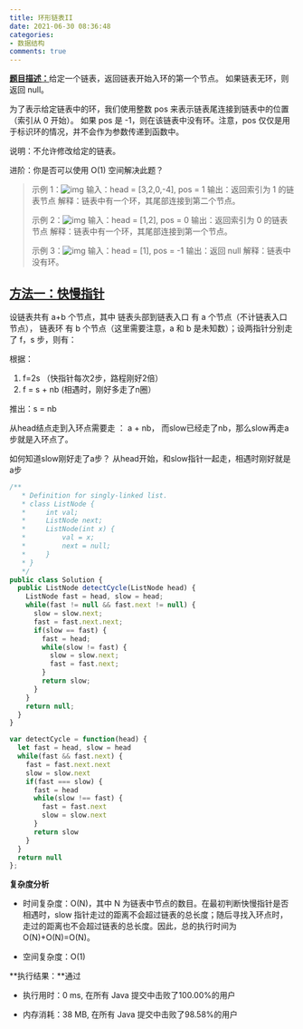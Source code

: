 ```yaml
---
title: 环形链表II
date: 2021-06-30 08:36:48
categories:
- 数据结构
comments: true
---
```


[**题目描述：**](https://leetcode-cn.com/problems/linked-list-cycle-ii/)给定一个链表，返回链表开始入环的第一个节点。 如果链表无环，则返回 null。

<!-- more -->

为了表示给定链表中的环，我们使用整数 pos 来表示链表尾连接到链表中的位置（索引从 0 开始）。 如果 pos 是 -1，则在该链表中没有环。注意，pos 仅仅是用于标识环的情况，并不会作为参数传递到函数中。

说明：不允许修改给定的链表。

进阶：你是否可以使用 O(1) 空间解决此题？

> 示例 1：![img](https://assets.leetcode-cn.com/aliyun-lc-upload/uploads/2018/12/07/circularlinkedlist.png)
> 输入：head = [3,2,0,-4], pos = 1
> 输出：返回索引为 1 的链表节点
> 解释：链表中有一个环，其尾部连接到第二个节点。
>
> 示例 2：![img](https://assets.leetcode-cn.com/aliyun-lc-upload/uploads/2018/12/07/circularlinkedlist_test2.png)
> 输入：head = [1,2], pos = 0
> 输出：返回索引为 0 的链表节点
> 解释：链表中有一个环，其尾部连接到第一个节点。
>
> 示例 3：![img](https://assets.leetcode-cn.com/aliyun-lc-upload/uploads/2018/12/07/circularlinkedlist_test3.png)
> 输入：head = [1], pos = -1
> 输出：返回 null
> 解释：链表中没有环。



## [方法一：快慢指针](https://leetcode-cn.com/problems/linked-list-cycle-ii/solution/linked-list-cycle-ii-kuai-man-zhi-zhen-shuang-zhi-/)

设链表共有 a+b 个节点，其中 链表头部到链表入口 有 a 个节点（不计链表入口节点）， 链表环 有 b 个节点（这里需要注意，a 和 b 是未知数）；设两指针分别走了 f，s 步，则有：

根据：

1. f=2s （快指针每次2步，路程刚好2倍）
2. f = s + nb (相遇时，刚好多走了n圈）

推出：s = nb

从head结点走到入环点需要走 ： a + nb， 而slow已经走了nb，那么slow再走a步就是入环点了。

如何知道slow刚好走了a步？ 从head开始，和slow指针一起走，相遇时刚好就是a步

```js
/**
   * Definition for singly-linked list.
   * class ListNode {
   *     int val;
   *     ListNode next;
   *     ListNode(int x) {
   *         val = x;
   *         next = null;
   *     }
   * }
   */
public class Solution {
  public ListNode detectCycle(ListNode head) {
    ListNode fast = head, slow = head;
    while(fast != null && fast.next != null) {
      slow = slow.next;
      fast = fast.next.next;
      if(slow == fast) {
        fast = head;
        while(slow != fast) {
          slow = slow.next;
          fast = fast.next;
        }
        return slow;
      }
    }
    return null;
  }
}

var detectCycle = function(head) {
  let fast = head, slow = head
  while(fast && fast.next) {
    fast = fast.next.next
    slow = slow.next
    if(fast === slow) {
      fast = head
      while(slow !== fast) {
        fast = fast.next
        slow = slow.next
      }
      return slow
    }
  }
  return null
};
```

**复杂度分析**

- 时间复杂度：O(N)，其中 N 为链表中节点的数目。在最初判断快慢指针是否相遇时，slow 指针走过的距离不会超过链表的总长度；随后寻找入环点时，走过的距离也不会超过链表的总长度。因此，总的执行时间为 O(N)+O(N)=O(N)。

- 空间复杂度：O(1)

**执行结果：**通过

- 执行用时：0 ms, 在所有 Java 提交中击败了100.00%的用户

- 内存消耗：38 MB, 在所有 Java 提交中击败了98.58%的用户